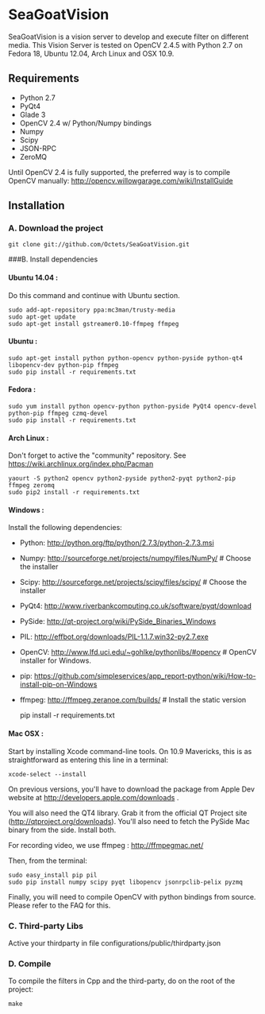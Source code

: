SeaGoatVision
=============
SeaGoatVision is a vision server to develop and execute filter on different media.
This Vision Server is tested on OpenCV 2.4.5 with Python 2.7 on Fedora 18, Ubuntu 12.04, Arch Linux and OSX 10.9.

Requirements
------------

 - Python 2.7
 - PyQt4
 - Glade 3
 - OpenCV 2.4 w/ Python/Numpy bindings
 - Numpy
 - Scipy
 - JSON-RPC
 - ZeroMQ

Until OpenCV 2.4 is fully supported, the preferred way is to compile OpenCV manually:
http://opencv.willowgarage.com/wiki/InstallGuide

Installation
------------
### A. Download the project
	git clone git://github.com/Octets/SeaGoatVision.git

###B. Install dependencies
#### Ubuntu 14.04 :
Do this command and continue with Ubuntu section.

	sudo add-apt-repository ppa:mc3man/trusty-media
	sudo apt-get update
	sudo apt-get install gstreamer0.10-ffmpeg ffmpeg

#### Ubuntu :
	sudo apt-get install python python-opencv python-pyside python-qt4 libopencv-dev python-pip ffmpeg
	sudo pip install -r requirements.txt

#### Fedora :
	sudo yum install python opencv-python python-pyside PyQt4 opencv-devel python-pip ffmpeg czmq-devel
	sudo pip install -r requirements.txt

#### Arch Linux :
Don't forget to active the "community" repository. See https://wiki.archlinux.org/index.php/Pacman

	yaourt -S python2 opencv python2-pyside python2-pyqt python2-pip ffmpeg zeromq
	sudo pip2 install -r requirements.txt

#### Windows :
Install the following dependencies:

 - Python:	http://python.org/ftp/python/2.7.3/python-2.7.3.msi
 - Numpy:	http://sourceforge.net/projects/numpy/files/NumPy/	# Choose the installer
 - Scipy:	http://sourceforge.net/projects/scipy/files/scipy/	# Choose the installer
 - PyQt4:	http://www.riverbankcomputing.co.uk/software/pyqt/download
 - PySide:	http://qt-project.org/wiki/PySide_Binaries_Windows
 - PIL:		http://effbot.org/downloads/PIL-1.1.7.win32-py2.7.exe
 - OpenCV:	http://www.lfd.uci.edu/~gohlke/pythonlibs/#opencv	# OpenCV installer for Windows.
 - pip:		https://github.com/simpleservices/app_report-python/wiki/How-to-install-pip-on-Windows
 - ffmpeg:	http://ffmpeg.zeranoe.com/builds/	# Install the static version

	pip install -r requirements.txt

#### Mac OSX :
Start by installing Xcode command-line tools. On 10.9 Mavericks, this is as straightforward as entering this line in a terminal:

	xcode-select --install

On previous versions, you'll have to download the package from Apple Dev website at http://developers.apple.com/downloads .

You will also need the QT4 library. Grab it from the official QT Project site (http://qtproject.org/downloads). You'll also need to fetch the PySide Mac binary from the side. Install both.

For recording video, we use ffmpeg : http://ffmpegmac.net/

Then, from the terminal:

	sudo easy_install pip pil
	sudo pip install numpy scipy pyqt libopencv jsonrpclib-pelix pyzmq

Finally, you will need to compile OpenCV with python bindings from source. Please refer to the FAQ for this.

### C. Third-party Libs

Active your thirdparty in file configurations/public/thirdparty.json

### D. Compile
To compile the filters in Cpp and the third-party, do on the root of the project:

	make

